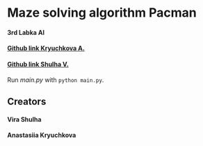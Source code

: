 # Maze solving algorithm Pacman
#### 3rd Labka AI 

#### [Github link Kryuchkova A.](https://github.com/Asikisa/pacman_bfs)
#### [Github link Shulha V.](https://github.com/aloevera01/pacman_bfs)


  Run *main.py* with `python main.py`.

## Creators
#### Vira Shulha
#### Anastasiia Kryuchkova